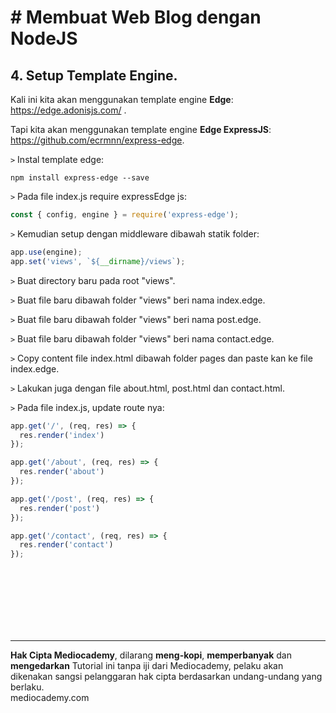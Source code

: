 # # Membuat Web Blog dengan NodeJS



## 4. Setup Template Engine.



Kali ini kita akan menggunakan template engine **Edge**: https://edge.adonisjs.com/ .

Tapi kita akan menggunakan template engine **Edge ExpressJS**: https://github.com/ecrmnn/express-edge. 

```>``` Instal template edge:

```
npm install express-edge --save
```

```>``` Pada file index.js require expressEdge js:

```javascript
const { config, engine } = require('express-edge');
```

```>``` Kemudian setup dengan middleware dibawah statik folder:

```javascript
app.use(engine);
app.set('views', `${__dirname}/views`);
```

```>``` Buat directory baru pada root "views".

```>``` Buat file baru dibawah folder "views" beri nama index.edge.

```>``` Buat file baru dibawah folder "views" beri nama post.edge.

```>``` Buat file baru dibawah folder "views" beri nama contact.edge.

```>``` Copy content file index.html dibawah folder pages dan paste kan ke file index.edge.

```>``` Lakukan juga dengan file about.html, post.html dan contact.html.

```>``` Pada file index.js, update route nya:

``` javascript
app.get('/', (req, res) => {
  res.render('index')
});

app.get('/about', (req, res) => {
  res.render('about')
});

app.get('/post', (req, res) => {
  res.render('post')
});

app.get('/contact', (req, res) => {
  res.render('contact')
});
```



















<br>

<br>

<br>

<br>

<br>

<br>

<hr>

**Hak Cipta Mediocademy**, dilarang **meng-kopi**, **memperbanyak** dan **mengedarkan** Tutorial ini tanpa iji dari Mediocademy,  pelaku akan dikenakan sangsi pelanggaran hak cipta berdasarkan undang-undang yang berlaku. <br> mediocademy.com

